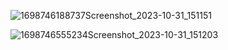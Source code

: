 ![1698746188737Screenshot_2023-10-31_151151](https://github.com/Shanzey22/grocery_store-mongodb-database-/assets/120335522/e30782e6-3072-4bd3-b854-565408184aa7)

![1698746555234Screenshot_2023-10-31_151203](https://github.com/Shanzey22/grocery_store-mongodb-database-/assets/120335522/a1aecd49-2b37-471e-aef5-809608b5c87a)

